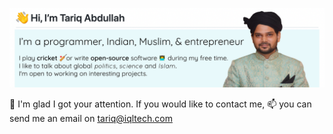 
<p align="center">
    <img src="https://github.com/tariq-abdullah/tariq-abdullah/blob/main/introduction.png?raw=true">
</p>

👀 I'm glad I got your attention. If you would like to contact me, 📫 you can send me an email on tariq@iqltech.com

